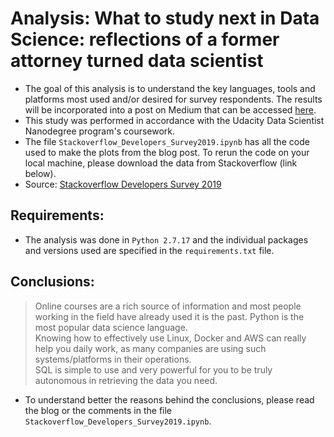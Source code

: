 # Analysis: What to study next in Data Science: reflections of a former attorney turned data scientist
- The goal of this analysis is to understand the key languages, tools and platforms most used and/or desired for survey respondents. The results will be incorporated into a post on Medium that can be accessed [here](https://medium.com/@gestivalet/what-to-study-next-in-data-science-reflections-of-a-former-attorney-turned-data-scientist-8940e71a5224).  
- This study was performed in accordance with the Udacity Data Scientist Nanodegree program's coursework.  
- The file `Stackoverflow_Developers_Survey2019.ipynb` has all the code used to make the plots from the blog post.   To rerun the code on your local machine, please download the data from Stackoverflow (link below).  
- Source: [Stackoverflow Developers Survey 2019](https://insights.stackoverflow.com/survey/2019#community)

## Requirements:
- The analysis was done in `Python 2.7.17` and the individual packages and versions used are specified in the `requirements.txt` file.

## Conclusions:
> Online courses are a rich source of information and most people working in the field have already used it is the past.
> Python is the most popular data science language.  
> Knowing how to effectively use Linux, Docker and AWS can really help you daily work, as many companies are using such systems/platforms in their operations.  
> SQL is simple to use and very powerful for you to be truly autonomous in retrieving the data you need.

- To understand better the reasons behind the conclusions, please read the blog or the comments in the file `Stackoverflow_Developers_Survey2019.ipynb`.